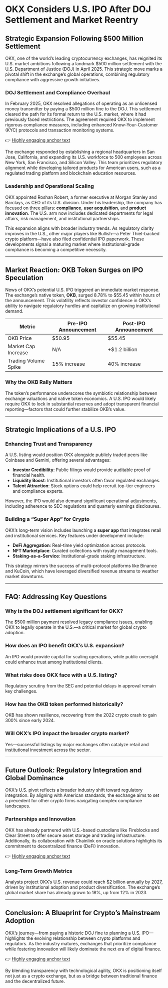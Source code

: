 # OKX Considers U.S. IPO After DOJ Settlement and Market Reentry  

## Strategic Expansion Following $500 Million Settlement  

OKX, one of the world’s leading cryptocurrency exchanges, has reignited its U.S. market ambitions following a landmark $500 million settlement with the U.S. Department of Justice (DOJ) in April 2025. This strategic move marks a pivotal shift in the exchange’s global operations, combining regulatory compliance with aggressive growth initiatives.  

### DOJ Settlement and Compliance Overhaul  
In February 2025, OKX resolved allegations of operating as an unlicensed money transmitter by paying a $500 million fine to the DOJ. This settlement cleared the path for its formal return to the U.S. market, where it had previously faced restrictions. The agreement required OKX to implement rigorous compliance measures, including enhanced Know-Your-Customer (KYC) protocols and transaction monitoring systems.  

👉 [Highly engaging anchor text](https://bit.ly/okx-bonus)  

The exchange responded by establishing a regional headquarters in San Jose, California, and expanding its U.S. workforce to 500 employees across New York, San Francisco, and Silicon Valley. This team prioritizes regulatory alignment while developing tailored products for American users, such as a regulated trading platform and blockchain education resources.  

### Leadership and Operational Scaling  
OKX appointed Roshan Robert, a former executive at Morgan Stanley and Barclays, as CEO of its U.S. division. Under his leadership, the company has focused on three pillars: **compliance**, **user acquisition**, and **product innovation**. The U.S. arm now includes dedicated departments for legal affairs, risk management, and institutional partnerships.  

This expansion aligns with broader industry trends. As regulatory clarity improves in the U.S., other major players like Bullish—a Peter Thiel-backed crypto platform—have also filed confidential IPO paperwork. These developments signal a maturing market where institutional-grade compliance is becoming a competitive necessity.  

---

## Market Reaction: OKB Token Surges on IPO Speculation  

News of OKX’s potential U.S. IPO triggered an immediate market response. The exchange’s native token, **OKB**, surged 8.78% to $55.45 within hours of the announcement. This volatility reflects investor confidence in OKX’s ability to navigate regulatory hurdles and capitalize on growing institutional demand.  

| Metric                | Pre-IPO Announcement | Post-IPO Announcement |
|-----------------------|----------------------|-----------------------|
| OKB Price             | $50.95               | $55.45                |
| Market Cap Increase   | N/A                  | +$1.2 billion         |
| Trading Volume Spike  | 15% increase         | 40% increase          |

### Why the OKB Rally Matters  
The token’s performance underscores the symbiotic relationship between exchange valuations and native token economics. A U.S. IPO would likely require OKX to lock in substantial reserves and adopt transparent financial reporting—factors that could further stabilize OKB’s value.  

---

## Strategic Implications of a U.S. IPO  

### Enhancing Trust and Transparency  
A U.S. listing would position OKX alongside publicly traded peers like Coinbase and Gemini, offering several advantages:  
- **Investor Credibility**: Public filings would provide auditable proof of financial health.  
- **Liquidity Boost**: Institutional investors often favor regulated exchanges.  
- **Talent Attraction**: Stock options could help recruit top-tier engineers and compliance experts.  

However, the IPO would also demand significant operational adjustments, including adherence to SEC regulations and quarterly earnings disclosures.  

### Building a “Super App” for Crypto  
OKX’s long-term vision includes launching a **super app** that integrates retail and institutional services. Key features under development include:  
- **DeFi Aggregation**: Real-time yield optimization across protocols.  
- **NFT Marketplace**: Curated collections with royalty management tools.  
- **Staking-as-a-Service**: Institutional-grade staking infrastructure.  

This strategy mirrors the success of multi-protocol platforms like Binance and KuCoin, which have leveraged diversified revenue streams to weather market downturns.  

---

## FAQ: Addressing Key Questions  

### Why is the DOJ settlement significant for OKX?  
The $500 million payment resolved legacy compliance issues, enabling OKX to legally operate in the U.S.—a critical market for global crypto adoption.  

### How does an IPO benefit OKX’s U.S. expansion?  
An IPO would provide capital for scaling operations, while public oversight could enhance trust among institutional clients.  

### What risks does OKX face with a U.S. listing?  
Regulatory scrutiny from the SEC and potential delays in approval remain key challenges.  

### How has the OKB token performed historically?  
OKB has shown resilience, recovering from the 2022 crypto crash to gain 300% since early 2024.  

### Will OKX’s IPO impact the broader crypto market?  
Yes—successful listings by major exchanges often catalyze retail and institutional investment across the sector.  

---

## Future Outlook: Regulatory Integration and Global Dominance  

OKX’s U.S. pivot reflects a broader industry shift toward regulatory integration. By aligning with American standards, the exchange aims to set a precedent for other crypto firms navigating complex compliance landscapes.  

### Partnerships and Innovation  
OKX has already partnered with U.S.-based custodians like Fireblocks and Clear Street to offer secure asset storage and trading infrastructure. Additionally, its collaboration with Chainlink on oracle solutions highlights its commitment to decentralized finance (DeFi) innovation.  

👉 [Highly engaging anchor text](https://bit.ly/okx-bonus)  

### Long-Term Growth Metrics  
Analysts project OKX’s U.S. revenue could reach $2 billion annually by 2027, driven by institutional adoption and product diversification. The exchange’s global market share has already grown to 18%, up from 12% in 2023.  

---

## Conclusion: A Blueprint for Crypto’s Mainstream Adoption  

OKX’s journey—from paying a historic DOJ fine to planning a U.S. IPO—highlights the evolving relationship between crypto platforms and regulators. As the industry matures, exchanges that prioritize compliance while fostering innovation will likely dominate the next era of digital finance.  

👉 [Highly engaging anchor text](https://bit.ly/okx-bonus)  

By blending transparency with technological agility, OKX is positioning itself not just as a crypto exchange, but as a bridge between traditional finance and the decentralized future.